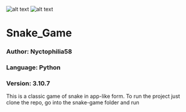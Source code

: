 ![alt text](https://raw.githubusercontent.com/Nyctophilia58/Snake_game/master/Pictures/snake_logo.png "Snake_Game")
![alt text](https://raw.githubusercontent.com/Nyctophilia58/Snake_game/master/Pictures/game_logo.png "Snake_Game")
# Snake_Game
### Author: Nyctophilia58
### Language: Python
### Version: 3.10.7
This is a classic game of snake in app-like form. To run the project just clone the repo, go into the snake-game folder and run
